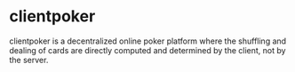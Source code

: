 # clientpoker
clientpoker is a decentralized online poker platform where the shuffling and dealing of cards are directly computed and determined by the client, not by the server.
